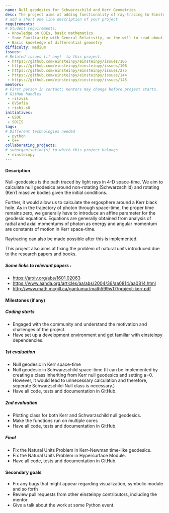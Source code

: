 ```yaml
---
name: Null geodesics for Schwarzschild and Kerr Geometries
desc: The project aims at adding functionality of ray-tracing to EinsteinPy
# add a short one line description of your project
requirements:
# Student requirements:
 - Knowledge on ODEs, basic mathematics
 - Some Familiarity with General Relativity, or the will to read about it.
 - Basic knowledge of differential geometry
difficulty: medium
issues:
# Related issues (if any)  to this project.
 - https://github.com/einsteinpy/einsteinpy/issues/105
 - https://github.com/einsteinpy/einsteinpy/issues/106
 - https://github.com/einsteinpy/einsteinpy/issues/275
 - https://github.com/einsteinpy/einsteinpy/issues/144
 - https://github.com/einsteinpy/einsteinpy/issues/145
mentors:
# First person in contact; mentors may change before project starts.
# GitHub handles
 - ritzvik
 - OVSofia
 - rishi-s8
initiatives:
 - GSOC
 - SOCIS
tags:
# Different technologies needed
 - python
 - C++
collaborating_projects:
# suborganisation(s) to which this project belongs.
 - einsteinpy
---
```


#### Description

Null-geodesics is the path traced by light rays in 4-D space-time. We aim to calculate null geodesics around non-rotating (Schwarzschild) and rotating (Kerr) massive bodies given the initial conditions.

Further, it would allow us to calculate the ergosphere around a Kerr black hole. As in the trajectory of photon through space-time, the proper time remains zero, we generally have to introduce an affine parameter for the geodesic equations. Equations are generally obtained from analysis of radial and axial momentums of photon as energy and angular momentum are constants of motion in Kerr space-time.

Raytracing can also be made possible after this is implemented.

This project also aims at fixing the problem of natural units introduced due to the research papers and books.

##### Some links to relevant papers :
  - https://arxiv.org/abs/1601.02063
  - https://www.aanda.org/articles/aa/abs/2004/36/aa0814/aa0814.html
  - http://www.math.mcgill.ca/gantumur/math599w17/project-kerr.pdf

#### Milestones (if any)

##### Coding starts

* Engaged with the community and understand the motivation and challenges of
  the project.
* Have set up a development environment and get familiar with einsteinpy dependencies.


##### 1st evaluation

* Null geodesic in Kerr space-time
* Null geodesic in Schwarzschild space-time (It can be implemented by creating a class inheriting from Kerr null geodesics and setting a=0. However, it would lead to unnecessary calculation and therefore, seperate Schwarzschild-Null class is necessary.)
* Have all code, tests and documentation in GitHub.

##### 2nd evaluation

* Plotting class for both Kerr and Schwarzschild null geodesics.
* Make the functions run on multiple cores
* Have all code, tests and documentation in GitHub.

##### Final

* Fix the Natural Units Problem in Kerr-Newman time-like geodesics.
* Fix the Natural Units Problem in Hypersurface Module.
* Have all code, tests and documentation in GitHub.

#### Secondary goals

* Fix any bugs that might appear regarding visualization, symbolic module and so forth
* Review pull requests from other einsteinpy contributors, including the mentor
* Give a talk about the work at some Python event.

